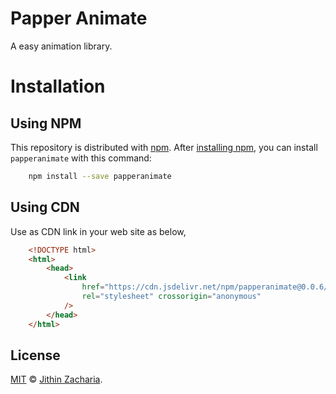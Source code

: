 # Papper Animate

A easy animation library.

# Installation

## Using NPM

This repository is distributed with [npm](https://www.npmjs.com/). After [installing npm](https://docs.npmjs.com/downloading-and-installing-node-js-and-npm), you can install `papperanimate` with this command:

```sh
    npm install --save papperanimate
```

## Using CDN
Use as CDN link in your web site as below,

```html
    <!DOCTYPE html>
    <html>
        <head>
            <link 
                href="https://cdn.jsdelivr.net/npm/papperanimate@0.0.6/papperanimate.min.css" 
                rel="stylesheet" crossorigin="anonymous"
            />
        </head>
    </html>
```

## License

[MIT](./LICENSE) &copy; [Jithin Zacharia](https://jithinqw.github.io/).
